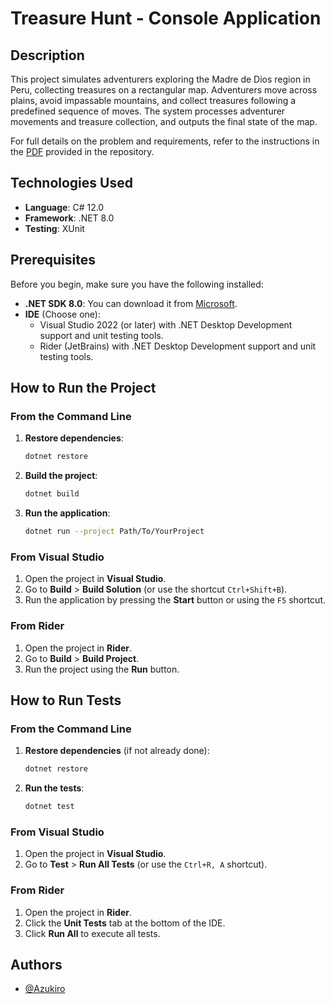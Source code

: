 # Treasure Hunt - Console Application

## Description

This project simulates adventurers exploring the Madre de Dios region in Peru, collecting treasures on a rectangular map. Adventurers move across plains, avoid impassable mountains, and collect treasures following a predefined sequence of moves. The system processes adventurer movements and treasure collection, and outputs the final state of the map.

For full details on the problem and requirements, refer to the instructions in the [PDF](./instructions.pdf) provided in the repository.


## Technologies Used

- **Language**: C# 12.0
- **Framework**: .NET 8.0
- **Testing**: XUnit
 
## Prerequisites

Before you begin, make sure you have the following installed:

- **.NET SDK 8.0**: You can download it from [Microsoft](https://dotnet.microsoft.com/download/dotnet/8.0).
- **IDE** (Choose one):
  - Visual Studio 2022 (or later) with .NET Desktop Development support and unit testing tools.
  - Rider (JetBrains) with .NET Desktop Development support and unit testing tools.
## How to Run the Project

### From the Command Line

1. **Restore dependencies**:
   ```bash
   dotnet restore
    ```
2. **Build the project**:
   ```bash
   dotnet build
    ```
3. **Run the application**:
    ```bash
   dotnet run --project Path/To/YourProject
    ```

### From Visual Studio

1. Open the project in **Visual Studio**.
2. Go to **Build** > **Build Solution** (or use the shortcut `Ctrl+Shift+B`).
3. Run the application by pressing the **Start** button or using the `F5` shortcut.


### From Rider

1. Open the project in **Rider**.
2. Go to **Build** > **Build Project**.
3. Run the project using the **Run** button.
## How to Run Tests

### From the Command Line

1. **Restore dependencies** (if not already done):
   ```bash
   dotnet restore
   ```
2. **Run the tests**:
   ```bash
   dotnet test
   ```

### From Visual Studio

1. Open the project in **Visual Studio**.
2. Go to **Test** > **Run All Tests** (or use the `Ctrl+R, A` shortcut).


### From Rider

1. Open the project in **Rider**.
2. Click the **Unit Tests** tab at the bottom of the IDE.
3. Click **Run All** to execute all tests.




## Authors

- [@Azukiro](https://github.com/Azukiro)

